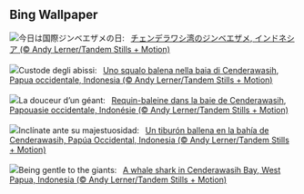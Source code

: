 ## Bing Wallpaper
![](https://www.bing.com/th?id=OHR.WhaleSharkDay_JA-JP6933929150_UHD.jpg&w=1000)今日は国際ジンベエザメの日:&nbsp;&ensp;[チェンデラワシ湾のジンベエザメ, インドネシア (© Andy Lerner/Tandem Stills + Motion)](https://www.bing.com/th?id=OHR.WhaleSharkDay_JA-JP6933929150_UHD.jpg)
<br><br/>
![](https://www.bing.com/th?id=OHR.WhaleSharkDay_IT-IT1918299181_UHD.jpg&w=1000)Custode degli abissi:&nbsp;&ensp;[Uno squalo balena nella baia di Cenderawasih, Papua occidentale, Indonesia (© Andy Lerner/Tandem Stills + Motion)](https://www.bing.com/th?id=OHR.WhaleSharkDay_IT-IT1918299181_UHD.jpg)
<br><br/>
![](https://www.bing.com/th?id=OHR.WhaleSharkDay_FR-FR7922497271_UHD.jpg&w=1000)La douceur d’un géant:&nbsp;&ensp;[Requin-baleine dans la baie de Cenderawasih, Papouasie occidentale, Indonésie (© Andy Lerner/Tandem Stills + Motion)](https://www.bing.com/th?id=OHR.WhaleSharkDay_FR-FR7922497271_UHD.jpg)
<br><br/>
![](https://www.bing.com/th?id=OHR.WhaleSharkDay_ES-ES3843560533_UHD.jpg&w=1000)Inclínate ante su majestuosidad:&nbsp;&ensp;[Un tiburón ballena en la bahía de Cenderawasih, Papúa Occidental, Indonesia (© Andy Lerner/Tandem Stills + Motion)](https://www.bing.com/th?id=OHR.WhaleSharkDay_ES-ES3843560533_UHD.jpg)
<br><br/>
![](https://www.bing.com/th?id=OHR.WhaleSharkDay_EN-GB4536568745_UHD.jpg&w=1000)Being gentle to the giants:&nbsp;&ensp;[A whale shark in Cenderawasih Bay, West Papua, Indonesia (© Andy Lerner/Tandem Stills + Motion)](https://www.bing.com/th?id=OHR.WhaleSharkDay_EN-GB4536568745_UHD.jpg)
<br><br/>
